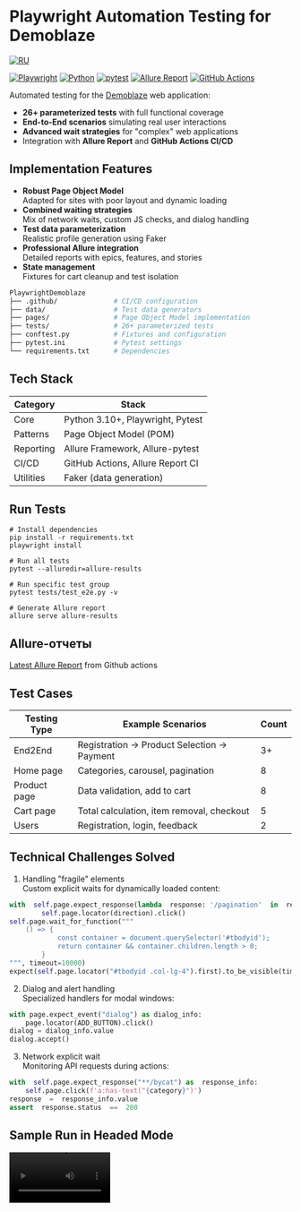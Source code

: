 # Playwright Automation Testing for Demoblaze

[![RU](https://img.shields.io/badge/RU-русский-0066CC?logo=russia&logoColor=white)](https://github.com/Ewerall/PlaywrightDemoblaze/blob/main/README.md)

[![Playwright](https://img.shields.io/badge/Playwright-2EAD33?logo=playwright&logoColor=white)](https://playwright.dev/)
[![Python](https://img.shields.io/badge/Python-3776AB?logo=python&logoColor=white)](https://www.python.org/)
[![pytest](https://img.shields.io/badge/pytest-0A9EDC?logo=pytest&logoColor=white)](https://docs.pytest.org/)
[![Allure Report](https://img.shields.io/badge/Allure_Report-FF4882?logo=allure&logoColor=white)](https://qameta.io/allure-report/)
[![GitHub Actions](https://img.shields.io/badge/GitHub_Actions-2088FF?logo=githubactions&logoColor=white)](https://github.com/Ewerall/PlaywrightDemoblaze/actions/workflows/ci.yml)

Automated testing for the [Demoblaze](https://demoblaze.com) web application:
- **26+ parameterized tests** with full functional coverage
- **End-to-End scenarios** simulating real user interactions
- **Advanced wait strategies** for "complex" web applications
- Integration with **Allure Report** and **GitHub Actions CI/CD**

## Implementation Features

- **Robust Page Object Model**  
  Adapted for sites with poor layout and dynamic loading
- **Combined waiting strategies**  
  Mix of network waits, custom JS checks, and dialog handling
- **Test data parameterization**  
  Realistic profile generation using Faker
- **Professional Allure integration**  
  Detailed reports with epics, features, and stories
- **State management**  
  Fixtures for cart cleanup and test isolation

```bash
PlaywrightDemoblaze
├── .github/              # CI/CD configuration
├── data/                 # Test data generators
├── pages/                # Page Object Model implementation
├── tests/                # 26+ parameterized tests
├── conftest.py           # Fixtures and configuration
├── pytest.ini            # Pytest settings
└── requirements.txt      # Dependencies
```

## Tech Stack

| Category | Stack |
|--|--|
| Core | Python 3.10+, Playwright, Pytest |]
| Patterns | Page Object Model (POM)|
| Reporting| Allure Framework, Allure-pytest|
| CI/CD | GitHub Actions, Allure Report CI |
| Utilities | Faker (data generation) |

## Run Tests
```
# Install dependencies
pip install -r requirements.txt
playwright install

# Run all tests
pytest --alluredir=allure-results

# Run specific test group
pytest tests/test_e2e.py -v

# Generate Allure report
allure serve allure-results
```

## Allure-отчеты
[Latest Allure Report](https://ewerall.github.io/PlaywrightDemoblaze/#suites/ac0d5a5ca3595f3896d8c76597ca74f3/3c820b7c61d675ab/ "Allure") from Github actions

## Test Cases
Testing Type | Example Scenarios | Count
|--|--|--|
End2End | Registration → Product Selection → Payment | 3+
Home page | Categories, carousel, pagination |	8
Product page | Data validation, add to cart | 8
Cart page| Total calculation, item removal, checkout | 5
Users | Registration, login, feedback | 2

## Technical Challenges Solved

1. Handling "fragile" elements <br>
Custom explicit waits for dynamically loaded content:
```python
with  self.page.expect_response(lambda  response: '/pagination'  in  response.url  and  response.status  ==  200):
        self.page.locator(direction).click()
self.page.wait_for_function("""
	() => {
            const container = document.querySelector('#tbodyid');
            return container && container.children.length > 0;
        }
""", timeout=10000)
expect(self.page.locator("#tbodyid .col-lg-4").first).to_be_visible(timeout=10000)
```
2. Dialog and alert handling <br>
Specialized handlers for modal windows:

```python
with page.expect_event("dialog") as dialog_info:
    page.locator(ADD_BUTTON).click()
dialog = dialog_info.value
dialog.accept()
```

3. Network explicit wait <br>
Monitoring API requests during actions:

```python
with  self.page.expect_response("**/bycat") as  response_info:
	self.page.click(f'a:has-text("{category}")')
response  =  response_info.value
assert  response.status  ==  200
```

## Sample Run in Headed Mode

<video src='https://github.com/user-attachments/assets/1c503fa2-f8ec-4cfc-a1f5-7eefd5123ff6' width=180/>
